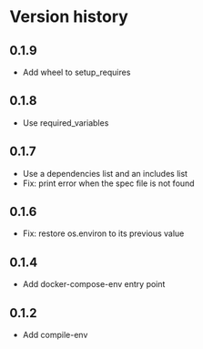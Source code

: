 # Version history

## 0.1.9

- Add wheel to setup_requires

## 0.1.8

- Use required_variables

## 0.1.7

- Use a dependencies list and an includes list
- Fix: print error when the spec file is not found

## 0.1.6

- Fix: restore os.environ to its previous value

## 0.1.4

- Add docker-compose-env entry point

## 0.1.2

- Add compile-env